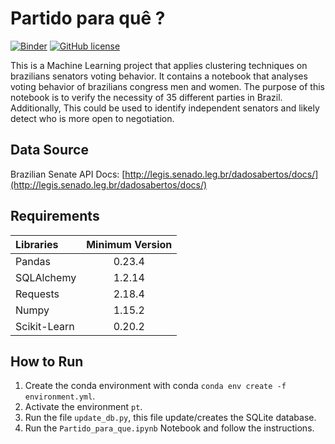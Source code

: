 
# Partido para quê ?
[![Binder](https://mybinder.org/badge_logo.svg)](https://mybinder.org/v2/gh/Fernandohf/Partido-para-que/master) [![GitHub license](https://img.shields.io/github/license/Fernandohf/Partido-para-que.svg?logo=GPL)](https://github.com/Fernandohf/Partido-para-que/blob/master/LICENSE)


This is a Machine Learning project that applies clustering techniques on brazilians senators voting behavior.
It contains a notebook that analyses voting behavior of brazilians congress men and women. The purpose of this notebook is to verify the necessity of 35 different parties in Brazil. Additionally, This could be used to identify independent senators and likely detect who is more open to negotiation.

## Data Source

Brazilian Senate API Docs: [http://legis.senado.leg.br/dadosabertos/docs/](http://legis.senado.leg.br/dadosabertos/docs/)

## Requirements

Libraries | Minimum Version
:---|:---:
Pandas | 0.23.4
SQLAlchemy| 1.2.14
Requests| 2.18.4
Numpy| 1.15.2
Scikit-Learn| 0.20.2

## How to Run

1. Create the conda environment with conda `conda env create -f environment.yml`.
2. Activate the environment `pt`.
3. Run the file `update_db.py`, this file update/creates the SQLite database.
4. Run the `Partido_para_que.ipynb` Notebook and follow the instructions.
